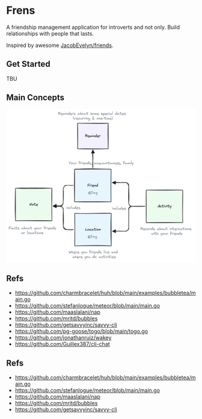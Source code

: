 # Frens

A friendship management application for introverts and not only.
Build relationships with people that lasts.

Inspired by awesome [JacobEvelyn/friends](https://github.com/JacobEvelyn/friends).

## Get Started

TBU

## Main Concepts

![Diagram](./docs/friens-data-model.png?raw=true)

## Refs

- https://github.com/charmbracelet/huh/blob/main/examples/bubbletea/main.go
- https://github.com/stefanlogue/meteor/blob/main/main.go
- https://github.com/maaslalani/nap
- https://github.com/mritd/bubbles
- https://github.com/getsavvyinc/savvy-cli
- https://github.com/pg-goose/togo/blob/main/togo.go
- https://github.com/jonathanruiz/wakey
- https://github.com/Guillex387/cli-chat

## Refs

- https://github.com/charmbracelet/huh/blob/main/examples/bubbletea/main.go
- https://github.com/stefanlogue/meteor/blob/main/main.go
- https://github.com/maaslalani/nap
- https://github.com/mritd/bubbles
- https://github.com/getsavvyinc/savvy-cli
